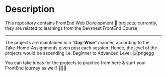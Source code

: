 # Description

This repository contains FrontEnd Web Development 🎨 projects; currently, they are related to learnings from the Devsnest FrontEnd Course.

---

The projects are maintained in a "**Day-Wise**" manner, according to the Take-Home-Assignments given post each session. Hence, the level of the projects would be ascending i.e. Beginner to Advanced Level.
![pngegg](https://user-images.githubusercontent.com/81289215/126048138-9acf9ab9-183f-433a-8413-35f7e681e798.png)

You can take ideas for the projects to practice from here & start your FrontEnd journey as well! 🙋🏽‍♂️
